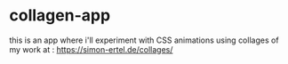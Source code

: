 # collagen-app

this is an app where i'll experiment with CSS animations using collages of my work at : https://simon-ertel.de/collages/
